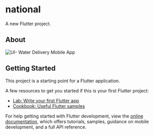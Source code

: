 # national

A new Flutter project.

## About
![UI- Water Delivery Mobile App](https://github.com/user-attachments/assets/81837e41-5cc5-4f6b-a72b-4e3c6c6a4007)

## Getting Started

This project is a starting point for a Flutter application.

A few resources to get you started if this is your first Flutter project:

- [Lab: Write your first Flutter app](https://docs.flutter.dev/get-started/codelab)
- [Cookbook: Useful Flutter samples](https://docs.flutter.dev/cookbook)

For help getting started with Flutter development, view the
[online documentation](https://docs.flutter.dev/), which offers tutorials,
samples, guidance on mobile development, and a full API reference.
